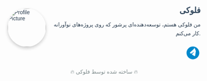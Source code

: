 <div style="display: flex; align-items: center; font-family: 'Arial', sans-serif; color: #2c3e50;">
  <!-- Profile Picture -->
  <div style="flex: 0 0 auto; margin-right: 20px;">
    <img src="https://raw.githubusercontent.com/FLOKI000/FLOKI000/refs/heads/main/FLOKI333/PNG.png" alt="Profile Picture" width="100" style="border-radius: 50%; box-shadow: 0 4px 8px rgba(0, 0, 0, 0.2); transition: transform 0.3s ease-in-out;" onmouseover="this.style.transform='scale(1.1)'" onmouseout="this.style.transform='scale(1)'">
  </div>
  
  <!-- Text Content -->
  <div style="flex: 1; text-align: right;">
    <h1 style="font-size: 1.5em; color: #34495e;">فلوکی</h1>
    <p style="font-size: 1em; color: #2c3e50; line-height: 1.6; max-width: 400px;">
      من فلوکی هستم، توسعه‌دهنده‌ای پرشور که روی پروژه‌های نوآورانه کار می‌کنم.
    </p>
    <!-- Telegram Button -->
    <div style="margin-top: 20px;">
      <a href="https://t.me/your-telegram" target="_blank">
        <svg style="width: 40px; height: 40px; transition: transform 0.3s ease-in-out;" onmouseover="this.style.transform='scale(1.1)'" onmouseout="this.style.transform='scale(1)'" viewBox="0 0 24 24" fill="none" xmlns="http://www.w3.org/2000/svg">
          <path d="M12 2C6.48 2 2 6.48 2 12s4.48 10 10 10 10-4.48 10-10S17.52 2 12 2zm4.64 6.8c-.15 1.58-.8 5.42-1.13 7.19-.14.75-.42 1-.68 1.03-.58.05-1.02-.38-1.58-.75-.88-.58-1.38-.94-2.23-1.5-.99-.65-.35-1.01.22-1.59.15-.15 2.71-2.48 2.76-2.69a.2.2 0 0 0-.05-.18c-.1-.1-.23-.06-.33-.02-.07.02-1.13.73-3.18 2.15-.62.43-1.05.64-1.47.62-.34-.02-.69-.27-1.03-.5-.42-.3-.72-.66-.51-1.06.32-.6 2.54-2.33 4.27-3.94 2.01-1.88 2.43-2.79 2.7-3.14.11-.15.21-.31.28-.48.09-.22.02-.41-.06-.48-.09-.07-.23-.09-.38-.03z" fill="#0088cc"/>
        </svg>
      </a>
    </div>
  </div>
</div>

<footer style="margin-top: 20px; text-align: center; color: #7f8c8d;">
  <p>🔥 ساخته شده توسط فلوکی 🔥</p>
</footer>
